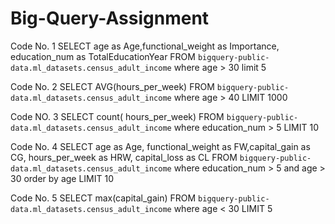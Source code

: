 # Big-Query-Assignment
Code No. 1 
SELECT age as Age,functional_weight as Importance, education_num as TotalEducationYear  FROM `bigquery-public-data.ml_datasets.census_adult_income`
where age > 30 
limit 5

Code No. 2 
SELECT AVG(hours_per_week)  FROM `bigquery-public-data.ml_datasets.census_adult_income` 
where age > 40
LIMIT 1000

Code NO. 3
SELECT count( hours_per_week) FROM `bigquery-public-data.ml_datasets.census_adult_income` 
where education_num > 5
LIMIT 10

Code No. 4
SELECT age as Age, functional_weight as FW,capital_gain as CG, hours_per_week as  HRW, capital_loss as CL   FROM `bigquery-public-data.ml_datasets.census_adult_income` 
where education_num > 5 and age > 30
order by age
LIMIT 10

Code No. 5
SELECT max(capital_gain)   FROM `bigquery-public-data.ml_datasets.census_adult_income` 
where age < 30 
LIMIT 5

